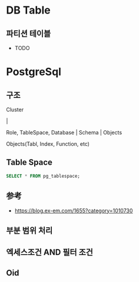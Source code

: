 # DB Table

## 파티션 테이블

- TODO


# PostgreSql

## 구조

Cluster

  |

Role, TableSpace, Database
                    |
                  Schema
                    | 
                  Objects

Objects(Tabl, Index, Function, etc)

## Table Space

```SQL
SELECT * FROM pg_tablespace;
```

## 参考

- https://blog.ex-em.com/1655?category=1010730

## 부분 범위 처리


## 엑세스조건 AND 필터 조건


## Oid
